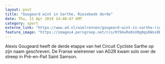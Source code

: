 ```yaml
---
layout: post
title: "Gougeard wint in Sarthe, Riesebeek derde"
date: Thu, 11 Apr 2019 14:40:47 GMT
category: sport
externe_link: "https://www.ad.nl/wielrennen/gougeard-wint-in-sarthe-riesebeek-derde~a9b0c208/"
feature_image: "https://images4.persgroep.net/rcs/KY94uRo0sV0g0qiKWxs0BQtFNNg/diocontent/109274206/_fitwidth/400/?appId=21791a8992982cd8da851550a453bd7f&quality=0.7"
---
```


Alexis Gougeard heeft de derde etappe van het Circuit Cycliste Sarthe op zijn naam geschreven. De Franse wielrenner van AG2R kwam solo over de streep in Pré-en-Pail Saint Samson.

